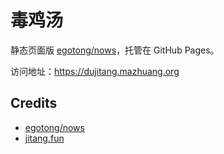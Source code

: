 # 毒鸡汤

静态页面版 [egotong/nows][nows]，托管在 GitHub Pages。

访问地址：<https://dujitang.mazhuang.org>

## Credits

* [egotong/nows][nows]
* [jitang.fun](http://jitang.fun/)

[nows]: https://github.com/egotong/nows
